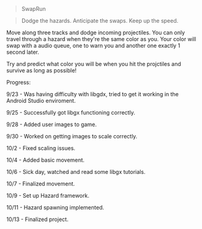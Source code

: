>SwapRun

> Dodge the hazards.
> Anticipate the swaps.
> Keep up the speed.


Move along three tracks and dodge incoming projectiles. You can only travel through a hazard when they're the same color as you.
Your color will swap with a audio queue, one to warn you and another one exactly 1 second later. 

Try and predict what color you will be when you hit the projctiles and survive as long as possible! 


Progress:

9/23 - Was having difficulty with libgdx, tried to get it working in the Android Studio enviroment.

9/25 - Successfully got libgx functioning correctly.

9/28 - Added user images to game.

9/30 - Worked on getting images to scale correctly.

10/2 - Fixed scaling issues.

10/4 - Added basic movement.

10/6 - Sick day, watched and read some libgx tutorials.

10/7 - Finalized movement.

10/9 - Set up Hazard framework.

10/11 - Hazard spawning implemented.

10/13 - Finalized project.
